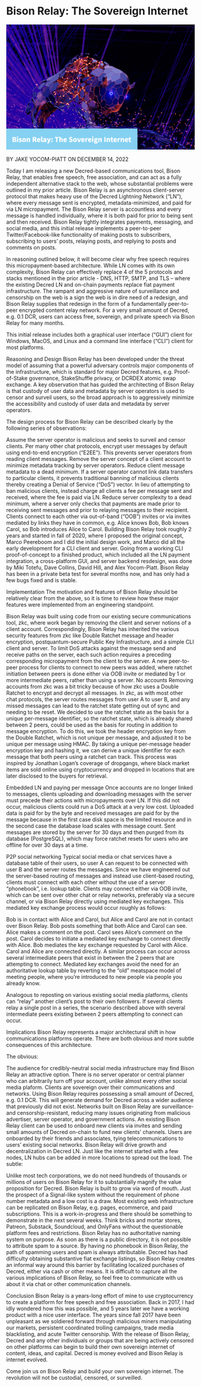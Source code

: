 # Bison Relay: The Sovereign Internet

![](img/WX20221217-131225@2x.png)

BY JAKE YOCOM-PIATT ON DECEMBER 14, 2022

Today I am releasing a new Decred-based communications tool, Bison Relay, that enables free speech, free association, and can act as a fully independent alternative stack to the web, whose substantial problems were outlined in my prior article. Bison Relay is an asynchronous client-server protocol that makes heavy use of the Decred Lightning Network (“LN”), where every message sent is encrypted, metadata-minimized, and paid for via LN micropayment. The Bison Relay server is accountless and every message is handled individually, where it is both paid for prior to being sent and then received. Bison Relay tightly integrates payments, messaging, and social media, and this initial release implements a peer-to-peer Twitter/Facebook-like functionality of making posts to subscribers, subscribing to users’ posts, relaying posts, and replying to posts and comments on posts.

In reasoning outlined below, it will become clear why free speech requires this micropayment-based architecture. While LN comes with its own complexity, Bison Relay can effectively replace 4 of the 5 protocols and stacks mentioned in the prior article - DNS, HTTP, SMTP, and TLS – where the existing Decred LN and on-chain payments replace fiat payment infrastructure. The rampant and aggressive nature of surveillance and censorship on the web is a sign the web is in dire need of a redesign, and Bison Relay supplies that redesign in the form of a fundamentally peer-to-peer encrypted content relay network. For a very small amount of Decred, e.g. 0.1 DCR, users can access free, sovereign, and private speech via Bison Relay for many months.

This initial release includes both a graphical user interface (“GUI”) client for Windows, MacOS, and Linux and a command line interface (“CLI”) client for most platforms.

Reasoning and Design
Bison Relay has been developed under the threat model of assuming that a powerful adversary controls major components of the infrastructure, which is standard for major Decred features, e.g. Proof-of-Stake governance, StakeShuffle privacy, or DCRDEX atomic swap exchange. A key observation that has guided the architecting of Bison Relay is that custody of user data and metadata by server operators is used to censor and surveil users, so the broad approach is to aggressively minimize the accessibility and custody of user data and metadata by server operators.

The design process for Bison Relay can be described clearly by the following series of observations:

Assume the server operator is malicious and seeks to surveil and censor clients.
Per many other chat protocols, encrypt user messages by default using end-to-end encryption (“E2EE”). This prevents server operators from reading client messages.
Remove the server concept of a client account to minimize metadata tracking by server operators.
Reduce client message metadata to a dead minimum.
If a server operator cannot link data transfers to particular clients, it prevents traditional banning of malicious clients thereby creating a Denial of Service (“DoS”) vector.
In lieu of attempting to ban malicious clients, instead charge all clients a fee per message sent and received, where the fee is paid via LN.
Reduce server complexity to a dead minimum, where a server only checks that payments are made prior to receiving sent messages and prior to relaying messages to their recipient.
Clients connect to each other via out-of-band (“OOB”) invites or via invites mediated by links they have in common, e.g. Alice knows Bob, Bob knows Carol, so Bob introduces Alice to Carol.
Building Bison Relay took roughly 2 years and started in fall of 2020, where I proposed the original concept, Marco Peereboom and I did the initial design work, and Marco did all the early development for a CLI client and server. Going from a working CLI proof-of-concept to a finished product, which included all the LN payment integration, a cross-platform GUI, and server backend resdesign, was done by Miki Totefu, Dave Collins, David Hill, and Alex Yocom-Piatt. Bison Relay has been in a private beta test for several months now, and has only had a few bugs fixed and is stable.

Implementation
The motivation and features of Bison Relay should be relatively clear from the above, so it is time to review how these major features were implemented from an engineering standpoint.

Bison Relay was built using code from our existing secure communications tool, zkc, where work began by removing the client and server notions of a client account. Correspondingly, Bison Relay has inherited the various security features from zkc like Double Ratchet message and header encryption, postquantum-secure Public Key Infrastructure, and a simple CLI client and server.
To limit DoS attacks against the message send and receive paths on the server, each such action requires a preceding corresponding micropayment from the client to the server.
A new peer-to-peer process for clients to connect to new peers was added, where ratchet initiation between peers is done either via OOB invite or mediated by 1 or more intermediate peers, rather than using a server.
No accounts
Removing accounts from zkc was a bit tricky because of how zkc uses a Double Ratchet to encrypt and decrypt all messages. In zkc, as with most other chat protocols, the server routes messages from user A to user B, and any missed messages can lead to the ratchet state getting out of sync and needing to be reset. We decided to use the ratchet state as the basis for a unique per-message identifier, so the ratchet state, which is already shared between 2 peers, could be used as the basis for routing in addition to message encryption. To do this, we took the header encryption key from the Double Ratchet, which is not unique per message, and adjusted it to be unique per message using HMAC. By taking a unique per-message header encryption key and hashing it, we can derive a unique identifier for each message that both peers using a ratchet can track. This process was inspired by Jonathan Logan’s coverage of dropgangs, where black market items are sold online using cryptocurrency and dropped in locations that are later disclosed to the buyers for retrieval.

Embedded LN and paying per message
Once accounts are no longer linked to messages, clients uploading and downloading messages with the server must precede their actions with micropayments over LN. If this did not occur, malicious clients could run a DoS attack at a very low cost. Uploaded data is paid for by the byte and received messages are paid for by the message because in the first case disk space is the limited resource and in the second case the database load scales with message count. Sent messages are stored by the server for 30 days and then purged from its database (PostgreSQL), which may force ratchet resets for users who are offline for over 30 days at a time.

P2P social networking
Typical social media or chat services have a database table of their users, so user A can request to be connected with user B and the server routes the messages. Since we have engineered out the server-based routing of messages and instead use client-based routing, clients must connect with each other without the use of a server “phonebook”, i.e. lookup table. Clients may connect either via OOB invite, which can be sent over other chat or relay networks, preferably via a secure channel, or via Bison Relay directly using mediated key exchanges. This mediated key exchange process would occur roughly as follows:

Bob is in contact with Alice and Carol, but Alice and Carol are not in contact over Bison Relay.
Bob posts something that both Alice and Carol can see.
Alice makes a comment on the post.
Carol sees Alice’s comment on the post.
Carol decides to initiate a mediated key exchange to connect directly with Alice.
Bob mediates the key exchange requested by Carol with Alice.
Carol and Alice are connected directly.
A similar process can occur across several intermediate peers that exist in between the 2 peers that are attempting to connect. Mediated key exchanges avoid the need for an authoritative lookup table by reverting to the “old” meatspace model of meeting people, where you’re introduced to new people via people you already know.

Analogous to reposting on various existing social media platforms, clients can “relay” another client’s post to their own followers. If several clients relay a single post in a series, the scenario described above with several intermediate peers existing between 2 peers attempting to connect can occur.

Implications
Bison Relay represents a major architectural shift in how communications platforms operate. There are both obvious and more subtle consequences of this architecture.

The obvious:

The audience for credibly-neutral social media infrastructure may find Bison Relay an attractive option. There is no server operator or central planner who can arbitrarily turn off your account, unlike almost every other social media plaform. Clients are sovereign over their communications and networks.
Using Bison Relay requires possessing a small amount of Decred, e.g. 0.1 DCR. This will generate demand for Decred across a wider audience that previously did not exist.
Networks built on Bison Relay are surveillance- and censorship-resistant, reducing many issues originating from malicious advertiser, server operator, and government actions.
An existing Bison Relay client can be used to onboard new clients via invites and sending small amounts of Decred on-chain to fund new clients’ channels. Users are onboarded by their friends and associates, tying telecommunications to users’ existing social networks.
Bison Relay will drive growth and decentralization in Decred LN. Just like the internet started with a few nodes, LN hubs can be added in more locations to spread out the load.
The subtle:

Unlike most tech corporations, we do not need hundreds of thousands or millions of users on Bison Relay for it to substantially magnify the value proposition for Decred. Bison Relay is built to grow via word of mouth. Just the prospect of a Signal-like system without the requirement of phone number metadata and a low cost is a draw.
Most existing web infrastructure can be replicated on Bison Relay, e.g. pages, ecommerce, and paid subscriptions. This is a work-in-progress and there should be something to demonstrate in the next several weeks. Think bricks and mortar stores, Patreon, Substack, Soundcloud, and OnlyFans without the questionable platform fees and restrictions.
Bison Relay has no authoritative naming system on purpose. As soon as there is a public directory, it is not possible to attribute spam to a source. By having no phonebook in Bison Relay, the path of spamming users and spam is always attributable.
Decred has had difficulty obtaining substantive fiat exchange listings, so Bison Relay creates an informal way around this barrier by facilitating localized purchases of Decred, either via cash or other means.
It is difficult to capture all the various implications of Bison Relay, so feel free to communicate with us about it via chat or other communication channels.

Conclusion
Bison Relay is a years-long effort of mine to use cryptocurrency to create a platform for free speech and free association. Back in 2017, I had idly wondered how this was possible, and 5 years later we have a working product with a nice user interface. The years since fall 2017 have been unpleasant as we soldiered forward through malicious miners manipulating our markets, persistent coordinated trolling campaigns, trade media blacklisting, and acute Twitter censorship. With the release of Bison Relay, Decred and any other individuals or groups that are being actively censored on other platforms can begin to build their own sovereign internet of content, ideas, and capital. Decred is money evolved and Bison Relay is internet evolved.

Come join us on Bison Relay and build your own sovereign internet. The revolution will not be custodial, censored, or surveilled.
